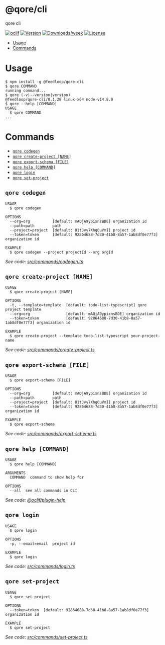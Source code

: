 @qore/cli
=========

qore cli

[![oclif](https://img.shields.io/badge/cli-oclif-brightgreen.svg)](https://oclif.io)
[![Version](https://img.shields.io/npm/v/@qore/cli.svg)](https://npmjs.org/package/@qore/cli)
[![Downloads/week](https://img.shields.io/npm/dw/@qore/cli.svg)](https://npmjs.org/package/@qore/cli)
[![License](https://img.shields.io/npm/l/@qore/cli.svg)](https://github.com/rrmdn/cli/blob/master/package.json)

<!-- toc -->
* [Usage](#usage)
* [Commands](#commands)
<!-- tocstop -->
# Usage
<!-- usage -->
```sh-session
$ npm install -g @feedloop/qore-cli
$ qore COMMAND
running command...
$ qore (-v|--version|version)
@feedloop/qore-cli/0.1.28 linux-x64 node-v14.8.0
$ qore --help [COMMAND]
USAGE
  $ qore COMMAND
...
```
<!-- usagestop -->
# Commands
<!-- commands -->
* [`qore codegen`](#qore-codegen)
* [`qore create-project [NAME]`](#qore-create-project-name)
* [`qore export-schema [FILE]`](#qore-export-schema-file)
* [`qore help [COMMAND]`](#qore-help-command)
* [`qore login`](#qore-login)
* [`qore set-project`](#qore-set-project)

## `qore codegen`

```
USAGE
  $ qore codegen

OPTIONS
  --org=org          [default: mAQjA9ypixnsBDE] organization id
  --path=path        path
  --project=project  [default: U1tJvy7XhgOuVmI] project id
  --token=token      [default: 92864688-7d30-41b8-8a57-1ab8df0e77f3] organization id

EXAMPLE
  $ qore codegen --project projectId --org orgId
```

_See code: [src/commands/codegen.ts](https://github.com/rrmdn/cli/blob/v0.1.28/src/commands/codegen.ts)_

## `qore create-project [NAME]`

```
USAGE
  $ qore create-project [NAME]

OPTIONS
  -t, --template=template  [default: todo-list-typescript] qore project template
  --org=org                [default: mAQjA9ypixnsBDE] organization id
  --token=token            [default: 92864688-7d30-41b8-8a57-1ab8df0e77f3] organization id

EXAMPLE
  $ qore create-project --template todo-list-typescript your-project-name
```

_See code: [src/commands/create-project.ts](https://github.com/rrmdn/cli/blob/v0.1.28/src/commands/create-project.ts)_

## `qore export-schema [FILE]`

```
USAGE
  $ qore export-schema [FILE]

OPTIONS
  --org=org          [default: mAQjA9ypixnsBDE] organization id
  --path=path        path
  --project=project  [default: U1tJvy7XhgOuVmI] project id
  --token=token      [default: 92864688-7d30-41b8-8a57-1ab8df0e77f3] organization id

EXAMPLE
  $ qore export-schema
```

_See code: [src/commands/export-schema.ts](https://github.com/rrmdn/cli/blob/v0.1.28/src/commands/export-schema.ts)_

## `qore help [COMMAND]`

```
USAGE
  $ qore help [COMMAND]

ARGUMENTS
  COMMAND  command to show help for

OPTIONS
  --all  see all commands in CLI
```

_See code: [@oclif/plugin-help](https://github.com/oclif/plugin-help/blob/v3.2.0/src/commands/help.ts)_

## `qore login`

```
USAGE
  $ qore login

OPTIONS
  -p, --email=email  project id

EXAMPLE
  $ qore login
```

_See code: [src/commands/login.ts](https://github.com/rrmdn/cli/blob/v0.1.28/src/commands/login.ts)_

## `qore set-project`

```
USAGE
  $ qore set-project

OPTIONS
  --token=token  [default: 92864688-7d30-41b8-8a57-1ab8df0e77f3] organization id

EXAMPLE
  $ qore set-project
```

_See code: [src/commands/set-project.ts](https://github.com/rrmdn/cli/blob/v0.1.28/src/commands/set-project.ts)_
<!-- commandsstop -->
